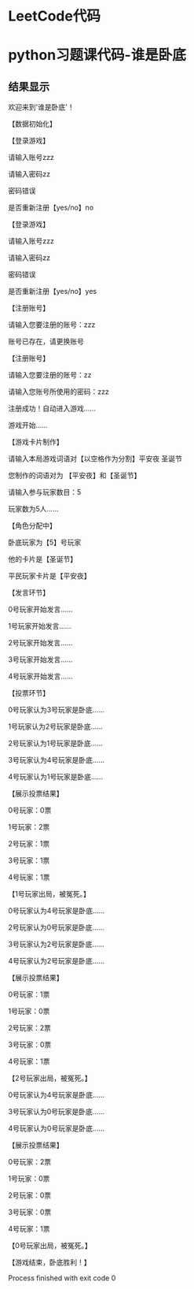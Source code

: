 # LeetCode代码
# python习题课代码-谁是卧底
## 结果显示
欢迎来到'谁是卧底'！

【数据初始化】

【登录游戏】

请输入账号zzz

请输入密码zz

密码错误

是否重新注册【yes/no】no

【登录游戏】

请输入账号zzz

请输入密码zz

密码错误

是否重新注册【yes/no】yes

【注册账号】

请输入您要注册的账号：zzz

账号已存在，请更换账号

【注册账号】

请输入您要注册的账号：zz

请输入您账号所使用的密码：zzz

注册成功！自动进入游戏……

游戏开始……

【游戏卡片制作】

请输入本局游戏词语对【以空格作为分割】平安夜 圣诞节

您制作的词语对为 【平安夜】和【圣诞节】

请输入参与玩家数目：5

玩家数为5人……

【角色分配中】

卧底玩家为【5】号玩家

他的卡片是【圣诞节】

平民玩家卡片是【平安夜】

【发言环节】

0号玩家开始发言……

1号玩家开始发言……

2号玩家开始发言……

3号玩家开始发言……

4号玩家开始发言……

【投票环节】

0号玩家认为3号玩家是卧底……

1号玩家认为2号玩家是卧底……

2号玩家认为1号玩家是卧底……

3号玩家认为4号玩家是卧底……

4号玩家认为1号玩家是卧底……

【展示投票结果】

0号玩家：0票

1号玩家：2票

2号玩家：1票

3号玩家：1票

4号玩家：1票

【1号玩家出局，被冤死。】

0号玩家认为4号玩家是卧底……

2号玩家认为0号玩家是卧底……

3号玩家认为2号玩家是卧底……

4号玩家认为2号玩家是卧底……

【展示投票结果】

0号玩家：1票

1号玩家：0票

2号玩家：2票

3号玩家：0票

4号玩家：1票

【2号玩家出局，被冤死。】

0号玩家认为4号玩家是卧底……

3号玩家认为0号玩家是卧底……

4号玩家认为0号玩家是卧底……

【展示投票结果】

0号玩家：2票

1号玩家：0票

2号玩家：0票

3号玩家：0票

4号玩家：1票

【0号玩家出局，被冤死。】

【游戏结束，卧底胜利！】



Process finished with exit code 0
